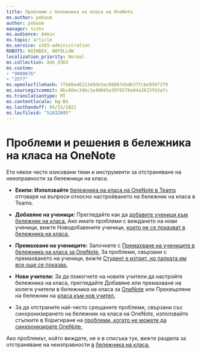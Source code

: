 ```yaml
---
title: Проблеми с бележника на класа на OneNote
ms.author: pebaum
author: pebaum
manager: scotv
ms.audience: Admin
ms.topic: article
ms.service: o365-administration
ROBOTS: NOINDEX, NOFOLLOW
localization_priority: Normal
ms.collection: Adm_O365
ms.custom:
- "9000676"
- "2577"
ms.openlocfilehash: 7fb08a4621349de3ac08887ebdb37fcbe95072f9
ms.sourcegitcommit: 8bc60ec34bc1e40685e3976576e04a2623f63a7c
ms.translationtype: MT
ms.contentlocale: bg-BG
ms.lasthandoff: 04/15/2021
ms.locfileid: "51832695"
---
```

# <a name="onenote-class-notebook-issues-and-resolutions"></a>Проблеми и решения в бележника на класа на OneNote

Ето някои често изисквани теми и инструменти за отстраняване на неизправности за бележници на класа.

- **Екипи: Използвайте** [бележника на класа на OneNote в Teams](https://support.office.com/article/bd77f11f-27cd-4d41-bfbd-2b11799f1440) отговаря на въпроси относно настройването на бележник на класа в Teams.

- **Добавяне на ученици:** Прегледайте как да [добавите ученици към бележник на класа.](https://support.office.com/article/149882af-506a-4689-9fee-39309b97aae8) Ако имате проблеми с виждането на нови ученици, вижте Новодобавените ученици, [които не се показват в бележника на класа.](https://support.office.com/article/4da02c45-b435-4af1-921b-51b8ee40e1c9)

- **Премахване на учениците:** Започнете с [Премахване на учениците в бележника на класа за OneNote.](https://support.office.com/article/86dcf019-408f-4de8-8055-eb61f1578c3c) За проблеми, свързани с премахването на ученици, вижте [Студент е изтрит, но папката им все още се показва.](https://support.office.com/article/0ed81eaa-c14a-436f-bb6f-ce95f130cc71)

- **Нови учители:** За да помогнете на новите учители да настройте бележника на класа, прегледайте Добавяне или премахване на колеги учители в бележника на класа за [OneNote](https://support.office.com/article/fdcb870b-49a7-4a14-9ea6-d817f88026f8) или Прехвърляне на бележник на [класа към нов учител.](https://support.office.com/article/84ef5d4a-0eec-4d5b-bc22-1317bc3b9027)

- За да отстраните най-често срещаните проблеми, свързани със синхронизирането на бележник на класа на OneNote, използвайте стъпките в Коригиране на [проблеми, когато не можете да синхронизирате OneNote.](https://support.office.com/article/Fix-issues-when-you-can-t-sync-OneNote-299495ef-66d1-448f-90c1-b785a6968d45)

Ако проблемът, който виждате, не е в списъка тук, вижте раздела за отстраняване на неизправности [в](https://support.office.com/article/class-notebook-ee70aff9-52e8-449f-be6a-7cbc1d65eaea#ID0EAABAAA=Manage&ID0EABAAA=Troubleshoot) [бележника на класа.](https://support.office.com/article/class-notebook-ee70aff9-52e8-449f-be6a-7cbc1d65eaea) 


